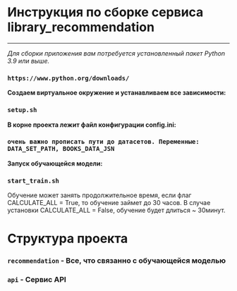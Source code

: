 # Инструкция по сборке сервиса library_recommendation
____

*Для сборки приложения вам потребуется установленный пакет Python 3.9 или выше.*
### `https://www.python.org/downloads/`

**Создаем виртуальное окружение и устанавливаем все зависимости:** 
### `setup.sh`

**В корне проекта лежит файл конфигурации config.ini:** 
### `очень важно прописать пути до датасетов. Переменные: DATA_SET_PATH, BOOKS_DATA_JSN`

**Запуск обучающейся модели:** 
### `start_train.sh`

Обучение может занять продолжительное время, если флаг CALCULATE_ALL = True, то обучение займет до 30 часов.
В случае установки CALCULATE_ALL = False, обучение будет длиться ~ 30минут.

# Структура проекта

### `recommendation` - Все, что связанно с обучающейся моделью
### `api` - Сервис API

